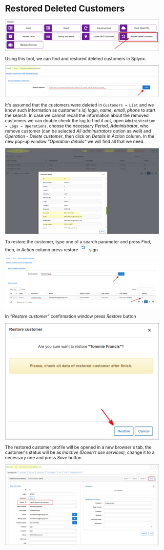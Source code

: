 Restored Deleted Customers
===

![icon](icon.png)

Using this tool, we can find and restored deleted customers in Splynx.

![Restore deleted customers](res_del_customer.png)

It's assumed that the customers were deleted in `Customers → List` and we know such information as customer's *id*, *login*, *name*, *email*, *phone* to start the search. In case we cannot recall the information about the removed customers we can double check the log to find it out, open `Administration → Logs → Operations`, choose the necessary *Period*, *Administrator*, who remove customer (can be selected *All administrators* option as well) and *Operation* - *Delete customer*, then click on *Details* in *Action* column. In the new pop-up window *"Operation details"* we will find all that we need.

![Deleted customer log](del_customer_log.png)

To restore the customer, type one of a search parameter and press *Find*, then, in *Action* column press restore <icon class="image-icon">![restore icon](restore_icon.png)</icon> sign

![Restore deleted customers](restore.png)

In *"Restore customer"* confirmation window press *Restore* button

![Restore Confirmation window](confirm_window.png)

The restored customer profile will be opened in a new browser's tab, the customer's status will be as *Inactive (Doesn't use services)*, change it to a necessary one and press *Save* button

![Customer profile](customer_profile.png)
